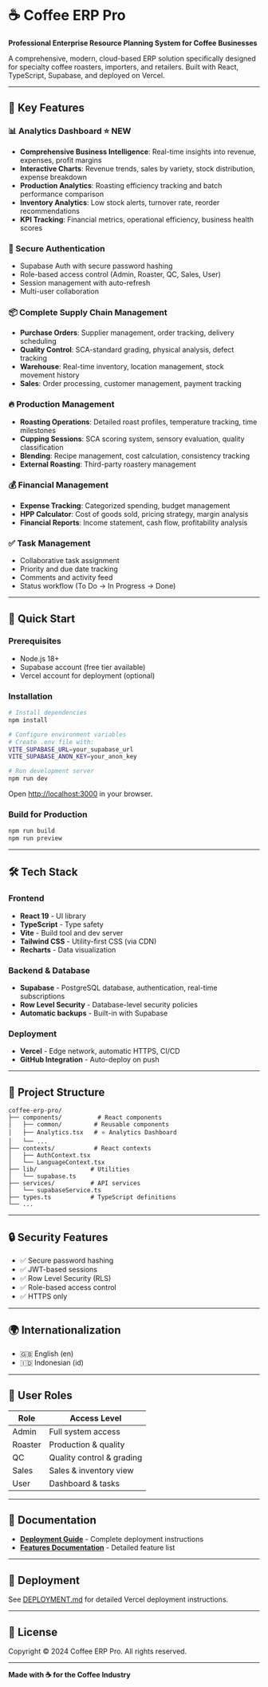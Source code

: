 # ☕ Coffee ERP Pro

**Professional Enterprise Resource Planning System for Coffee Businesses**

A comprehensive, modern, cloud-based ERP solution specifically designed for specialty coffee roasters, importers, and retailers. Built with React, TypeScript, Supabase, and deployed on Vercel.

---

## 🌟 Key Features

### 📊 Analytics Dashboard ⭐ NEW
- **Comprehensive Business Intelligence**: Real-time insights into revenue, expenses, profit margins
- **Interactive Charts**: Revenue trends, sales by variety, stock distribution, expense breakdown
- **Production Analytics**: Roasting efficiency tracking and batch performance comparison
- **Inventory Analytics**: Low stock alerts, turnover rate, reorder recommendations
- **KPI Tracking**: Financial metrics, operational efficiency, business health scores

### 🔐 Secure Authentication
- Supabase Auth with secure password hashing
- Role-based access control (Admin, Roaster, QC, Sales, User)
- Session management with auto-refresh
- Multi-user collaboration

### 📦 Complete Supply Chain Management
- **Purchase Orders**: Supplier management, order tracking, delivery scheduling
- **Quality Control**: SCA-standard grading, physical analysis, defect tracking
- **Warehouse**: Real-time inventory, location management, stock movement history
- **Sales**: Order processing, customer management, payment tracking

### 🔥 Production Management
- **Roasting Operations**: Detailed roast profiles, temperature tracking, time milestones
- **Cupping Sessions**: SCA scoring system, sensory evaluation, quality classification
- **Blending**: Recipe management, cost calculation, consistency tracking
- **External Roasting**: Third-party roastery management

### 💰 Financial Management
- **Expense Tracking**: Categorized spending, budget management
- **HPP Calculator**: Cost of goods sold, pricing strategy, margin analysis
- **Financial Reports**: Income statement, cash flow, profitability analysis

### ✅ Task Management
- Collaborative task assignment
- Priority and due date tracking
- Comments and activity feed
- Status workflow (To Do → In Progress → Done)

---

## 🚀 Quick Start

### Prerequisites

- Node.js 18+
- Supabase account (free tier available)
- Vercel account for deployment (optional)

### Installation

```bash
# Install dependencies
npm install

# Configure environment variables
# Create .env file with:
VITE_SUPABASE_URL=your_supabase_url
VITE_SUPABASE_ANON_KEY=your_anon_key

# Run development server
npm run dev
```

Open [http://localhost:3000](http://localhost:3000) in your browser.

### Build for Production

```bash
npm run build
npm run preview
```

---

## 🛠️ Tech Stack

### Frontend
- **React 19** - UI library
- **TypeScript** - Type safety
- **Vite** - Build tool and dev server
- **Tailwind CSS** - Utility-first CSS (via CDN)
- **Recharts** - Data visualization

### Backend & Database
- **Supabase** - PostgreSQL database, authentication, real-time subscriptions
- **Row Level Security** - Database-level security policies
- **Automatic backups** - Built-in with Supabase

### Deployment
- **Vercel** - Edge network, automatic HTTPS, CI/CD
- **GitHub Integration** - Auto-deploy on push

---

## 📁 Project Structure

```
coffee-erp-pro/
├── components/          # React components
│   ├── common/         # Reusable components
│   ├── Analytics.tsx   # ⭐ Analytics Dashboard
│   └── ...
├── contexts/           # React contexts
│   ├── AuthContext.tsx
│   └── LanguageContext.tsx
├── lib/               # Utilities
│   └── supabase.ts
├── services/          # API services
│   └── supabaseService.ts
├── types.ts           # TypeScript definitions
└── ...
```

---

## 🔒 Security Features

- ✅ Secure password hashing
- ✅ JWT-based sessions
- ✅ Row Level Security (RLS)
- ✅ Role-based access control
- ✅ HTTPS only

---

## 🌍 Internationalization

- 🇬🇧 English (en)
- 🇮🇩 Indonesian (id)

---

## 🎨 User Roles

| Role | Access Level |
|------|-------------|
| Admin | Full system access |
| Roaster | Production & quality |
| QC | Quality control & grading |
| Sales | Sales & inventory view |
| User | Dashboard & tasks |

---

## 📖 Documentation

- **[Deployment Guide](../DEPLOYMENT.md)** - Complete deployment instructions
- **[Features Documentation](../FEATURES.md)** - Detailed feature list

---

## 🚀 Deployment

See [DEPLOYMENT.md](../DEPLOYMENT.md) for detailed Vercel deployment instructions.

---

## 📝 License

Copyright © 2024 Coffee ERP Pro. All rights reserved.

---

**Made with ☕ for the Coffee Industry**
